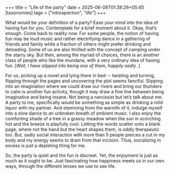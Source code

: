 +++
title = "Life of the party"
date = 2025-06-08T01:38:26+05:45
[taxonomies]
tags = ["introspection", "life"]
+++

What would be your definition of a party? Ease your mind into the idea of having fun for you. Contemplate for a brief moment about it. Okay, that’s enough. Come back to reality now. For some people, the notion of having fun may be loud music and rather electrifying dance in a gathering of friends and family while a fraction of others might prefer drinking and deloading. Some of us are also thrilled with the concept of camping under the starry sky. But then, among the myriad of choices, there is an another class of people who like the mundane, with a very ordinary idea of having fun. [_Well, I have slipped into being one of them, happily sadly ._]

For us, picking up a novel and lying there in bed -- twisting and turning, flipping through the pages and uncovering the plot seems fanciful. Slipping into an imagination where we could draw our rivers and bring our thunders to calm is another fun activity, though it may draw a fine line between being imaginative and being insane. Not being a narcissist but let’s talk about me. A party to me, specifically would be something as simple as drinking a mild liquor with my partner. And stemming from the warmth of it, indulge myself into a slow dance to an unbroken breath of ambient music. I also enjoy the comforting shade of a tree in a grassy meadow when the sun in scorching hot and the breeze is playfully cool. Letting the words scatter onto a blank page, where not the hand but the heart shapes them, is oddly therapeutic too. But, sadly social interaction with more than 5 people pierces a cut in my body and my energy seems to drain from that incision. Thus, socializing in excess is just a depleting thing for me.

So, the party is quiet and the fun is discreet. Yet, the enjoyment is just as much as it ought to be. Just fascinating how happiness meets us in our own ways, through the different lenses we use to see life.
